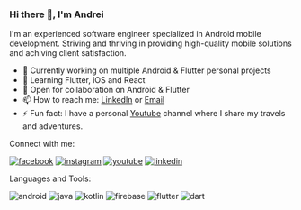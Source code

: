 ### Hi there 👋, I'm Andrei

I'm an experienced software engineer specialized in Android mobile development. Striving and thriving in providing high-quality mobile solutions and achiving client satisfaction.  

- 🔭 Currently working on multiple Android & Flutter personal projects 
- 🌱 Learning Flutter, iOS and React 
- 👯 Open for collaboration on Android & Flutter
- 📫 How to reach me: [LinkedIn](https://www.linkedin.com/in/andrei-istrate-233299b5/) or [Email](mailto:istrateandrei33@gmail.com?subject=[Opportunity]%20Source%20Han%20Sans)
- ⚡ Fun fact: I have a personal [Youtube](https://www.youtube.com/channel/UCJQ1tX5sObWt4x7x7WzRVbA) channel where I share my travels and adventures.

Connect with me:


[![facebook](https://user-images.githubusercontent.com/9363034/213693207-8fad511f-64bb-4ca0-9752-c0ec130c5955.png)][1] 
[![instagram](https://user-images.githubusercontent.com/9363034/213693567-5384bec4-014b-4f0f-a01f-ef23d28d95d3.png)][2]
[![youtube](https://user-images.githubusercontent.com/9363034/213693579-b8f3cb5b-c0e0-4ab5-b79b-924a24c0de52.png)][3]
[![linkedin](https://user-images.githubusercontent.com/9363034/213693589-72cf0c68-14f8-4750-90b5-ad7021de9391.png)][4]

Languages and Tools:

![android](https://user-images.githubusercontent.com/9363034/213696246-b611c971-e2ef-4e5a-b6de-267d8bf0eef3.png)
![java](https://user-images.githubusercontent.com/9363034/213698352-85cf5641-aace-452c-b440-31aa7f8e158b.png)
![kotlin](https://user-images.githubusercontent.com/9363034/213697201-b50d5f6b-1e2a-4f8d-b8dd-2df5d1ee11f4.png)
![firebase](https://user-images.githubusercontent.com/9363034/213696578-1e401d01-8631-4f4e-9f43-6641bef3c3f5.png)
![flutter](https://user-images.githubusercontent.com/9363034/213697891-54476f94-9eb2-4aff-886e-a57535c50f89.png)
![dart](https://user-images.githubusercontent.com/9363034/213698198-fb1ba239-9408-4c6d-8d5a-67c12da69572.png)









[1]: https://www.facebook.com/petryk33/
[2]: https://www.instagram.com/ist.andrei33/
[3]: https://www.youtube.com/channel/UCJQ1tX5sObWt4x7x7WzRVbA
[4]: https://www.linkedin.com/in/andrei-istrate-233299b5/
